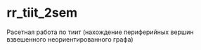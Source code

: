# rr_tiit_2sem

Расетная работа по тиит (нахождение периферийных вершин взвешенного неориентированного графа)
